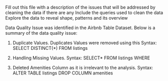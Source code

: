 Fill out this file with a description of the issues that will be addressed by cleaning the data if there are any
Include the queries used to clean the data
Explore the data to reveal shape, patterns and its overview 

Data Quality Issue was identified in the Airbnb Table Dataset. Below is a summary of the data quality issue:

1. Duplicate Values. Duplicates Values were removed using this Syntax:
 SELECT DISTINCT(*) FROM listings

2. Handling Missing Values. Syntax:
SELECT* FROM listings WHERE

3. Deleted Amenities Column as it is irrelevant to the analysis. Syntax:
ALTER TABLE listings
DROP COLUMN amenities
			


